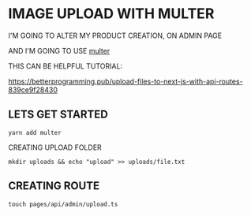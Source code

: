 # IMAGE UPLOAD WITH MULTER

I'M GOING TO ALTER MY PRODUCT CREATION, ON ADMIN PAGE 

AND I'M GOING TO USE [multer](https://www.npmjs.com/package/multer)

THIS CAN BE HELPFUL TUTORIAL:

<https://betterprogramming.pub/upload-files-to-next-js-with-api-routes-839ce9f28430>

## LETS GET STARTED

```
yarn add multer
```

CREATING UPLOAD FOLDER

```
mkdir uploads && echo "upload" >> uploads/file.txt
```

## CREATING ROUTE

```
touch pages/api/admin/upload.ts
```

```ts

```
